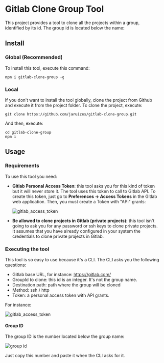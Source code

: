 # Gitlab Clone Group Tool

This project provides a tool to clone all the projects within a group, identified by its id. The group id is located below 
the name:


## Install

### Global (Recommended)
To install this tool, execute this command:

```
npm i gitlab-clone-group -g
```

### Local
If you don't want to install the tool globally, clone the project from Github and execute it from the project folder.
To clone the project, execute:

```
git clone https://github.com/jaruizes/gitlab-clone-group.git
```

And then, execute:

```
cd gitlab-clone-group
npm i
```

## Usage

### Requirements
To use this tool you need:

- **Gitlab Personal Access Token**: this tool asks you for this kind of token but it will never store it. The tool uses this token 
  to call to Gitlab API. To create this token, just go to **Preferences -> Access Tokens** in the Gitlab web application. Then,
  you must create a Token with "API" grants:

  ![gitlab_access_token](./doc/images/gitlab_access_token.png)

- **Be allowed to clone projects in Gitlab (private projects)**: this tool isn't going to ask you for any password or ssh keys to clone private
  projects. It assumes that you have already configured in your system the credentials to clone private projects in Gitlab.
  

### Executing the tool
This tool is so easy to use because it's a CLI. The CLI asks you the following questions:

- Gitlab base URL, for instance: https://gitlab.com/
- GroupId to clone: this id is an integer. It's not the group name.
- Destination path: path where the group will be cloned
- Method: ssh / http
- Token: a personal access token with API grants.

For instance:

![gitlab_access_token](/doc/images/cli.png)


#### Group ID

The group ID is the number located below the group name:

![group id](/doc/images/group_id.png)

Just copy this number and paste it when the CLI asks for it.

